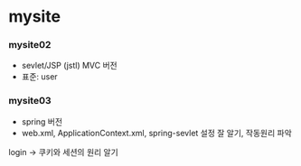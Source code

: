 # mysite

### mysite02
* sevlet/JSP (jstl) MVC 버전
* 표준: user

### mysite03
* spring 버전
* web.xml, ApplicationContext.xml, spring-sevlet 설정 잘 알기, 작동원리 파악


login -> 쿠키와 세션의 원리 알기
